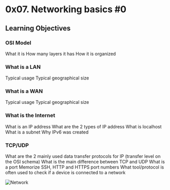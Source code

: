 # 0x07. Networking basics #0

## Learning Objectives

### OSI Model
What it is
How many layers it has
How it is organized

### What is a LAN
Typical usage
Typical geographical size

### What is a WAN
Typical usage
Typical geographical size

### What is the Internet
What is an IP address
What are the 2 types of IP address
What is localhost
What is a subnet
Why IPv6 was created

### TCP/UDP
What are the 2 mainly used data transfer protocols for IP (transfer level on the OSI schema)
What is the main difference between TCP and UDP
What is a port
Memorize SSH, HTTP and HTTPS port numbers
What tool/protocol is often used to check if a device is connected to a network

![Network](https://nerdynatelife.files.wordpress.com/2019/02/networking-infographic.png)
